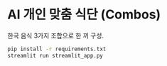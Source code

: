 # AI 개인 맞춤 식단 (Combos)

한국 음식 3가지 조합으로 한 끼 구성.

```bash
pip install -r requirements.txt
streamlit run streamlit_app.py
```
